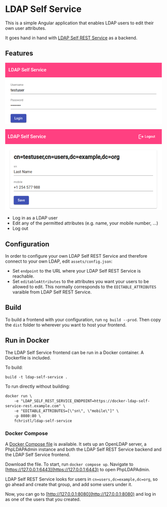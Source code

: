 # LDAP Self Service

This is a simple Angular application that enables LDAP users to edit their own user
attributes.

It goes hand in hand with [LDAP Self REST Service](https://github.com/fchristl/ldap-self-rest-service) as a backend.

## Features

![Login Screen](screenshots/login.png)

![Login Screen](screenshots/edit.png)

* Log in as a LDAP user
* Edit any of the permitted attributes (e.g. name, your mobile number, ...)
* Log out

## Configuration
In order to configure your own LDAP Self REST Service and therefore connect to your own
LDAP, edit `assets/config.json`:

* Set `endpoint` to the URL where your LDAP Self REST Service is reachable.
* Set `editableAttributes` to the attributes you want your users to be allowed to edit. This
  normally corresponds to the `EDITABLE_ATTRIBUTES` varaible from LDAP Self REST Service.
  
## Build
To build a frontend with your configuration, run `ng build --prod`. Then copy the
`dist` folder to wherever you want to host your frontend.

## Run in Docker
The LDAP Self Service frontend can be run in a Docker container. A Dockerfile is included.

To build:

    build -t ldap-self-service .
    
To run directly without building:

    docker run \
        -e "LDAP_SELF_REST_SERVICE_ENDPOINT=https://docker-ldap-self-service-rest.example.com" \
        -e "EDITABLE_ATTRIBUTES=[\"sn\", \"mobile\"]" \
        -p 8080:80 \
        fchristl/ldap-self-service

### Docker Compose
A [Docker Compose file](https://github.com/fchristl/ldap-self-rest-service/blob/master/docker-compose.yml)
is available. It sets up an OpenLDAP server, a PhpLDAPAdmin instance and both
the LDAP Self REST Service backend and the LDAP Self Service frontend.

Download the file. To start, run `docker compose up`. Navigate to 
[https://127.0.0.1:6443](https://127.0.0.1:6443) to open PhpLDAPAdmin. 

LDAP Self REST Service looks for users in `cn=users,dc=example,dc=org`, so go ahead
and create that group, and add some users under it.

Now, you can go to [http://127.0.0.1:8080](http://127.0.0.1:8080) and log in as one
of the users that you created.
